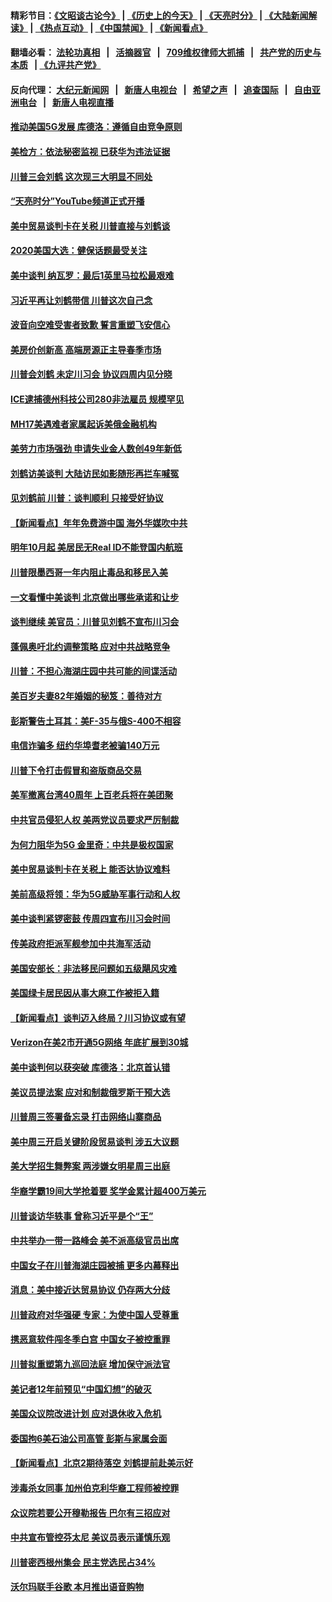 #### 精彩节目：[《文昭谈古论今》](http://134.209.198.168/wenzhao) | [《历史上的今天》](http://134.209.198.168/today-in-history) | [《天亮时分》](http://134.209.198.168/tianliang) | [《大陆新闻解读》](http://134.209.198.168/ntdtv-comedy) | [《热点互动》](http://134.209.198.168/ntdtv-rdhd)  | [《中国禁闻》](http://134.209.198.168/ntdtv-news) | [《新闻看点》](http://134.209.198.168/news-insight) 

  #### 翻墙必看： [法轮功真相](http://134.209.198.168:10000/videos/truth.html) &nbsp;&nbsp;|&nbsp;&nbsp; [活摘器官](http://134.209.198.168:10000/videos/res/Organs/) &nbsp;&nbsp;|&nbsp;&nbsp; [709维权律师大抓捕](http://134.209.198.168:10000/videos/709/) &nbsp;&nbsp;|&nbsp;&nbsp; [共产党的历史与本质](http://134.209.198.168:10000/videos/ccp.html) &nbsp;&nbsp;| [《九评共产党》](http://134.209.198.168:10000/videos/jiuping/) 

#### 反向代理： [大纪元新闻网](http://134.209.198.168:10080/) &nbsp;&nbsp;|&nbsp;&nbsp; [新唐人电视台](http://134.209.198.168:8000/) &nbsp;&nbsp;|&nbsp;&nbsp; [希望之声](http://134.209.198.168:8200/) &nbsp;&nbsp;|&nbsp;&nbsp; [追查国际](http://134.209.198.168:10010/) &nbsp;&nbsp;|&nbsp;&nbsp; [自由亚洲电台](http://134.209.198.168:9800/) &nbsp;&nbsp;|&nbsp;&nbsp; [新唐人电视直播](http://134.209.198.168/) 

#### [推动美国5G发展 库德洛：遵循自由竞争原则](../pages/nsc412/n11164952.md?t=04050937) 

#### [美检方：依法秘密监视 已获华为违法证据](../pages/nsc412/n11163689.md?t=04050937) 

#### [川普三会刘鹤 这次现三大明显不同处](../pages/nsc412/n11164524.md?t=04050937) 

#### [“天亮时分”YouTube频道正式开播](../pages/nsc412/n11164551.md?t=04050937) 

#### [美中贸易谈判卡在关税 川普直接与刘鹤谈](../pages/nsc412/n11164483.md?t=04050937) 

#### [2020美国大选：健保话题最受关注](../pages/nsc412/n11164429.md?t=04050937) 

#### [美中谈判 纳瓦罗：最后1英里马拉松最艰难](../pages/nsc412/n11164249.md?t=04050937) 

#### [习近平再让刘鹤带信 川普这次自己念](../pages/nsc412/n11164167.md?t=04050937) 

#### [波音向空难受害者致歉 誓言重塑飞安信心](../pages/nsc412/n11163996.md?t=04050937) 

#### [美房价创新高 高端房源正主导春季市场](../pages/nsc412/n11163828.md?t=04050937) 

#### [川普会刘鹤 未定川习会 协议四周内见分晓](../pages/nsc412/n11163844.md?t=04050937) 

#### [ICE逮捕德州科技公司280非法雇员 规模罕见](../pages/nsc412/n11163807.md?t=04050937) 

#### [MH17美遇难者家属起诉美俄金融机构](../pages/nsc412/n11163426.md?t=04050937) 

#### [美劳力市场强劲 申请失业金人数创49年新低](../pages/nsc412/n11163511.md?t=04050937) 

#### [刘鹤访美谈判 大陆访民如影随形再拦车喊冤](../pages/nsc412/n11163547.md?t=04050937) 

#### [见刘鹤前 川普：谈判顺利 只接受好协议](../pages/nsc412/n11162965.md?t=04050937) 

#### [【新闻看点】年年免费游中国 海外华媒吹中共](../pages/nsc412/n11163361.md?t=04050937) 

#### [明年10月起 美居民无Real ID不能登国内航班](../pages/nsc412/n11163420.md?t=04050937) 

#### [川普限墨西哥一年内阻止毒品和移民入美](../pages/nsc412/n11163270.md?t=04050937) 

#### [一文看懂中美谈判 北京做出哪些承诺和让步](../pages/nsc412/n11162886.md?t=04050937) 

#### [谈判继续 美官员：川普见刘鹤不宣布川习会](../pages/nsc412/n11163387.md?t=04050937) 

#### [蓬佩奥吁北约调整策略 应对中共战略竞争](../pages/nsc412/n11163003.md?t=04050937) 

#### [川普：不担心海湖庄园中共可能的间谍活动](../pages/nsc412/n11163088.md?t=04050937) 

#### [美百岁夫妻82年婚姻的秘笈：善待对方](../pages/nsc412/n11162852.md?t=04050937) 

#### [彭斯警告土耳其：美F-35与俄S-400不相容](../pages/nsc412/n11162501.md?t=04050937) 

#### [电信诈骗多 纽约华埠耆老被骗140万元](../pages/nsc412/n11162500.md?t=04050937) 

#### [川普下令打击假冒和盗版商品交易](../pages/nsc412/n11162408.md?t=04050937) 

#### [美军撤离台湾40周年 上百老兵将在美团聚](../pages/nsc412/n11162022.md?t=04050937) 

#### [中共官员侵犯人权 美两党议员要求严厉制裁](../pages/nsc412/n11161642.md?t=04050937) 

#### [为何力阻华为5G 金里奇：中共是极权国家](../pages/nsc412/n11160683.md?t=04050937) 

#### [美中贸易谈判卡在关税上 能否达协议难料](../pages/nsc412/n11161289.md?t=04050937) 

#### [美前高级将领：华为5G威胁军事行动和人权](../pages/nsc412/n11161385.md?t=04050937) 

#### [美中谈判紧锣密鼓 传周四宣布川习会时间](../pages/nsc412/n11161382.md?t=04050937) 

#### [传美政府拒派军舰参加中共海军活动](../pages/nsc412/n11161261.md?t=04050937) 

#### [美国安部长：非法移民问题如五级飓风灾难](../pages/nsc412/n11161128.md?t=04050937) 

#### [美国绿卡居民因从事大麻工作被拒入籍](../pages/nsc412/n11161020.md?t=04050937) 

#### [【新闻看点】谈判迈入终局？川习协议或有望](../pages/nsc412/n11160762.md?t=04050937) 

#### [Verizon在美2市开通5G网络 年底扩展到30城](../pages/nsc412/n11160738.md?t=04050937) 

#### [美中谈判何以获突破 库德洛：北京首认错](../pages/nsc412/n11160775.md?t=04050937) 

#### [美议员提法案 应对和制裁俄罗斯干预大选](../pages/nsc412/n11160333.md?t=04050937) 

#### [川普周三签署备忘录 打击网络山寨商品](../pages/nsc412/n11160581.md?t=04050937) 

#### [美中周三开启关键阶段贸易谈判 涉五大议题](../pages/nsc412/n11160614.md?t=04050937) 

#### [美大学招生舞弊案 两涉嫌女明星周三出庭](../pages/nsc412/n11160015.md?t=04050937) 

#### [华裔学霸19间大学抢着要 奖学金累计超400万美元](../pages/nsc412/n11160012.md?t=04050937) 

#### [川普谈访华轶事 曾称习近平是个“王”](../pages/nsc412/n11159788.md?t=04050937) 

#### [中共举办一带一路峰会 美不派高级官员出席](../pages/nsc412/n11158984.md?t=04050937) 

#### [中国女子在川普海湖庄园被捕 更多内幕释出](../pages/nsc412/n11159107.md?t=04050937) 

#### [消息：美中接近达贸易协议 仍存两大分歧](../pages/nsc412/n11158910.md?t=04050937) 

#### [川普政府对华强硬 专家：为使中国人受尊重](../pages/nsc412/n11158598.md?t=04050937) 

#### [携恶意软件闯冬季白宫 中国女子被控重罪](../pages/nsc412/n11158549.md?t=04050937) 

#### [川普拟重塑第九巡回法庭 增加保守派法官](../pages/nsc412/n11158297.md?t=04050937) 

#### [美记者12年前预见“中国幻想”的破灭](../pages/nsc412/n11158248.md?t=04050937) 

#### [美国众议院改进计划 应对退休收入危机](../pages/nsc412/n11158418.md?t=04050937) 

#### [委国拘6美石油公司高管 彭斯与家属会面](../pages/nsc412/n11158306.md?t=04050937) 

#### [【新闻看点】北京2期待落空 刘鹤提前赴美示好](../pages/nsc412/n11158091.md?t=04050937) 

#### [涉毒杀女同事 加州伯克利华裔工程师被控罪](../pages/nsc412/n11158318.md?t=04050937) 

#### [众议院若要公开穆勒报告 巴尔有三招应对](../pages/nsc412/n11158295.md?t=04050937) 

#### [中共宣布管控芬太尼 美议员表示谨慎乐观](../pages/nsc412/n11158095.md?t=04050937) 

#### [川普密西根州集会 民主党选民占34%](../pages/nsc412/n11157997.md?t=04050937) 

#### [沃尔玛联手谷歌 本月推出语音购物](../pages/nsc412/n11157804.md?t=04050937) 

